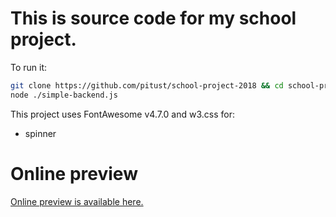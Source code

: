 # This is source code for my school project.
To run it:
```sh
git clone https://github.com/pitust/school-project-2018 && cd school-project-2018
node ./simple-backend.js
```
This project uses FontAwesome v4.7.0 and w3.css for:
 - spinner

# Online preview
[Online preview is available here.](https://prj.stelmaszek.com)
